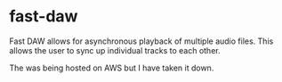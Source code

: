 # fast-daw
Fast DAW allows for asynchronous playback of multiple audio files. This allows the user to sync up individual tracks to each other.

The was being hosted on AWS but I have taken it down.
